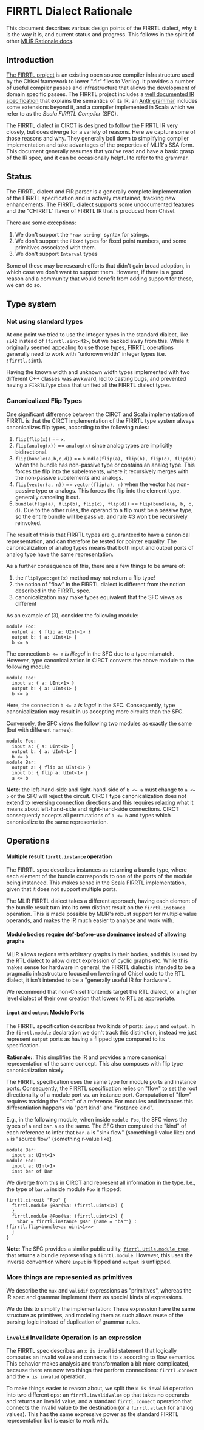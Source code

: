 # FIRRTL Dialect Rationale

This document describes various design points of the FIRRTL dialect, why it is
the way it is, and current status and progress.  This follows in the spirit of
other [MLIR Rationale docs](https://mlir.llvm.org/docs/Rationale/).

## Introduction

[The FIRRTL project](https://github.com/chipsalliance/firrtl) is an existing
open source compiler infrastructure used by the Chisel framework to lower ".fir"
files to Verilog.  It provides a number of useful compiler passes and
infrastructure that allows the development of domain specific passes.  The
FIRRTL project includes a [well documented IR
specification](https://github.com/chipsalliance/firrtl/blob/master/spec/spec.pdf)
that explains the semantics of its IR, an [Antlr
grammar](https://github.com/chipsalliance/firrtl/blob/master/src/main/antlr4/FIRRTL.g4)
includes some extensions beyond it, and a compiler implemented in Scala which we
refer to as the _Scala FIRRTL Compiler_ (SFC).

The FIRRTL dialect in CIRCT is designed to follow the FIRRTL IR very closely,
but does diverge for a variety of reasons.  Here we capture some of those
reasons and why.  They generally boil down to simplifying compiler
implementation and take advantages of the properties of MLIR's SSA form.
This document generally assumes that you've read and have a basic grasp of the
IR spec, and it can be occasionally helpful to refer to the grammar.

## Status

The FIRRTL dialect and FIR parser is a generally complete implementation of the
FIRRTL specification and is actively maintained, tracking new enhancements. The
FIRRTL dialect supports some undocumented features and the "CHIRRTL" flavor of
FIRRTL IR that is produced from Chisel.

There are some exceptions:

1) We don't support the `'raw string'` syntax for strings.
2) We don't support the `Fixed` types for fixed point numbers, and some
   primitives associated with them.
3) We don't support `Interval` types

Some of these may be research efforts that didn't gain broad adoption, in which
case we don't want to support them.  However, if there is a good reason and a
community that would benefit from adding support for these, we can do so.

## Type system

### Not using standard types

At one point we tried to use the integer types in the standard dialect, like
`si42` instead of `!firrtl.sint<42>`, but we backed away from this.  While it
originally seemed appealing to use those types, FIRRTL
operations generally need to work with "unknown width" integer types (i.e.
`!firrtl.sint`).

Having the known width and unknown width types implemented with two different
C++ classes was awkward, led to casting bugs, and prevented having a
`FIRRTLType` class that unified all the FIRRTL dialect types.

### Canonicalized Flip Types

One significant difference between the CIRCT and Scala implementation of FIRRTL
is that the CIRCT implementation of the FIRRTL type system always canonicalizes
flip types, according to the following rules:

1) `flip(flip(x))` == `x`.
2) `flip(analog(x))` == `analog(x)` since analog types are implicitly
    bidirectional.
3) `flip(bundle(a,b,c,d))` == `bundle(flip(a), flip(b), flip(c), flip(d))` when
   the bundle has non-passive type or contains an analog type.  This forces the
   flip into the subelements, where it recursively merges with the non-passive
   subelements and analogs.
4) `flip(vector(a, n))` == `vector(flip(a), n)` when the vector has non-passive
   type or analogs.  This forces the flip into the element type, generally
   canceling it out.
5) `bundle(flip(a), flip(b), flip(c), flip(d))` == `flip(bundle(a, b, c, d)`.
   Due to the other rules, the operand to a flip must be a passive type, so the
   entire bundle will be passive, and rule #3 won't be recursively reinvoked.

The result of this is that FIRRTL types are guaranteed to have a canonical
representation, and can therefore be tested for pointer equality.  The
canonicalization of analog types means that both input and output ports of
analog type have the same representation.

As a further consequence of this, there are a few things to be aware of:

1) the `FlipType::get(x)` method may not return a flip type!
2) the notion of "flow" in the FIRRTL dialect is different from the notion
   described in the FIRRTL spec.
3) canonicalization may make types equivalent that the SFC views as different

As an example of (3), consider the following module:

```
module Foo:
  output a: { flip a: UInt<1> }
  output b: { a: UInt<1> }
  b <= a
```

The connection `b <= a` _is illegal_ in the SFC due to a type mismatch. However,
type canonicalization in CIRCT converts the above module to the following
module:

```
module Foo:
  input a: { a: UInt<1> }
  output b: { a: UInt<1> }
  b <= a
```

Here, the connection `b <= a` _is legal_ in the SFC. Consequently, type
canonicalization may result in us accepting more circuits than the SFC.

Conversely, the SFC views the following two modules as exactly the same (but
with different names):

```
module Foo:
  input a: { a: UInt<1> }
  output b: { a: UInt<1> }
  b <= a
module Bar:
  output a: { flip a: UInt<1> }
  input b: { flip a: UInt<1> }
  a <= b
```

**Note**: the left-hand-side and right-hand-side of `b <= a` must change to `a
<= b` or the SFC will reject the circuit. CIRCT type canonicalization does not
extend to reversing connection directions and this requires relaxing what it
means about left-hand-side and right-hand-side connections. CIRCT consequently
accepts all permutations of `a <= b` and types which canonicalize to the same
representation.

## Operations

#### Multiple result `firrtl.instance` operation

The FIRRTL spec describes instances as returning a bundle type, where each
element of the bundle corresponds to one of the ports of the module being
instanced.  This makes sense in the Scala FIRRTL implementation, given that it
does not support multiple ports.

The MLIR FIRRTL dialect takes a different approach, having each element of the
bundle result turn into its own distinct result on the `firrtl.instance`
operation.  This is made possible by MLIR's robust support for multiple value
operands, and makes the IR much easier to analyze and work with.

#### Module bodies require def-before-use dominance instead of allowing graphs

MLIR allows regions with arbitrary graphs in their bodies, and this is used by
the RTL dialect to allow direct expression of cyclic graphs etc.  While this
makes sense for hardware in general, the FIRRTL dialect is intended to be a
pragmatic infrastructure focused on lowering of Chisel code to the RTL dialect,
it isn't intended to be a "generally useful IR for hardware".

We recommend that non-Chisel frontends target the RTL dialect, or a higher level
dialect of their own creation that lowers to RTL as appropriate.

#### `input` and `output` Module Ports

The FIRRTL specification describes two kinds of ports: `input` and `output`.
In the `firrtl.module` declaration we don't track this distinction, instead we
just represent `output` ports as having a flipped type compared to its
specification.

**Rationale:**: This simplifies the IR and provides a more canonical
representation of the same concept.  This also composes with flip type
canonicalization nicely.

The FIRRTL specification uses the same type for module ports and instance ports.
Consequently, the FIRRTL specification relies on "flow" to set the root
directionality of a module port vs. an instance port. Computation of "flow"
requires tracking the "kind" of a reference. For modules and instances this
differentiation happens via "port kind" and "instance kind".

E.g., in the following module, when inside `module Foo`, the SFC views the types
of `a` and `bar.a` as the same. The SFC then computed the "kind" of each
reference to infer that `bar.a` is "sink flow" (something l-value like) and `a`
is "source flow" (something r-value like).

```
module Bar:
  input a: UInt<1>
module Foo:
  input a: UInt<1>
  inst bar of Bar
```

We diverge from this in CIRCT and represent all information in the type. I.e.,
the type of `bar.a` inside module `Foo` is flipped:

```mlir
firrtl.circuit "Foo" {
  firrtl.module @Bar(%a: !firrtl.uint<1>) {
  }
  firrtl.module @Foo(%a: !firrtl.uint<1>) {
    %bar = firrtl.instance @Bar {name = "bar"} : !firrtl.flip<bundle<a: uint<1>>>
  }
}
```

**Note**: The SFC provides a similar public utility,
[`firrtl.Utils.module_type`](https://www.chisel-lang.org/api/firrtl/latest/firrtl/Utils$.html#module_type(m:firrtl.ir.DefModule):firrtl.ir.BundleType),
that returns a bundle representing a `firrtl.module`.  However, this uses the
inverse convention where `input` is flipped and `output` is unflipped.

### More things are represented as primitives

We describe the `mux` and `validif` expressions as "primitives", whereas the IR
spec and grammar implement them as special kinds of expressions.

We do this to simplify the implementation: These expression
have the same structure as primitives, and modeling them as such allows reuse
of the parsing logic instead of duplication of grammar rules.

### `invalid` Invalidate Operation is an expression

The FIRRTL spec describes an `x is invalid` statement that logically computes
an invalid value and connects it to `x` according to flow semantics.  This
behavior makes analysis and transformation a bit more complicated, because there
are now two things that perform connections: `firrtl.connect` and the
`x is invalid` operation.

To make things easier to reason about, we split the `x is invalid` operation
into two different ops: an `firrtl.invalidvalue` op that takes no operands
and returns an invalid value, and a standard `firrtl.connect` operation that
connects the invalid value to the destination (or a `firrtl.attach` for analog
values).  This has the same expressive power as the standard FIRRTL
representation but is easier to work with.
